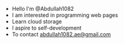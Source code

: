 * Hello I'm @Abdullah1082
* I am interested in programming web pages
* Learn cloud storage
* I aspire to self-development
* To contact abdullah1082.ae@gmail.com
